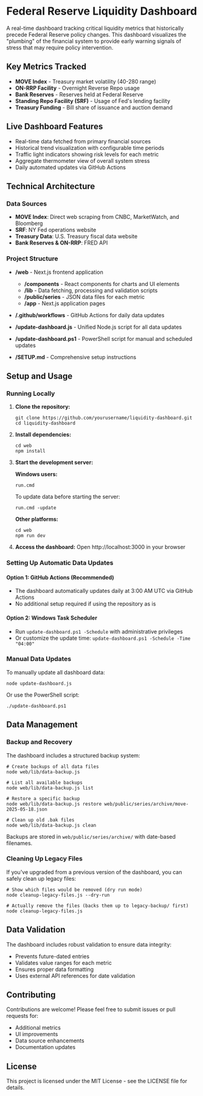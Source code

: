# Federal Reserve Liquidity Dashboard

A real-time dashboard tracking critical liquidity metrics that historically precede Federal Reserve policy changes. This dashboard visualizes the "plumbing" of the financial system to provide early warning signals of stress that may require policy intervention.

## Key Metrics Tracked

- **MOVE Index** - Treasury market volatility (40-280 range)
- **ON-RRP Facility** - Overnight Reverse Repo usage
- **Bank Reserves** - Reserves held at Federal Reserve
- **Standing Repo Facility (SRF)** - Usage of Fed's lending facility
- **Treasury Funding** - Bill share of issuance and auction demand

## Live Dashboard Features

- Real-time data fetched from primary financial sources
- Historical trend visualization with configurable time periods
- Traffic light indicators showing risk levels for each metric
- Aggregate thermometer view of overall system stress
- Daily automated updates via GitHub Actions

## Technical Architecture

### Data Sources

- **MOVE Index**: Direct web scraping from CNBC, MarketWatch, and Bloomberg
- **SRF**: NY Fed operations website
- **Treasury Data**: U.S. Treasury fiscal data website
- **Bank Reserves & ON-RRP**: FRED API

### Project Structure

- **/web** - Next.js frontend application
  - **/components** - React components for charts and UI elements
  - **/lib** - Data fetching, processing and validation scripts
  - **/public/series** - JSON data files for each metric
  - **/app** - Next.js application pages

- **/.github/workflows** - GitHub Actions for daily data updates
- **/update-dashboard.js** - Unified Node.js script for all data updates
- **/update-dashboard.ps1** - PowerShell script for manual and scheduled updates
- **/SETUP.md** - Comprehensive setup instructions

## Setup and Usage

### Running Locally

1. **Clone the repository:**
   ```
   git clone https://github.com/yourusername/liquidity-dashboard.git
   cd liquidity-dashboard
   ```

2. **Install dependencies:**
   ```
   cd web
   npm install
   ```

3. **Start the development server:**

   **Windows users:**
   ```
   run.cmd
   ```
   To update data before starting the server:
   ```
   run.cmd -update
   ```

   **Other platforms:**
   ```
   cd web
   npm run dev
   ```

4. **Access the dashboard:**
   Open http://localhost:3000 in your browser

### Setting Up Automatic Data Updates

#### Option 1: GitHub Actions (Recommended)
- The dashboard automatically updates daily at 3:00 AM UTC via GitHub Actions
- No additional setup required if using the repository as is

#### Option 2: Windows Task Scheduler
- Run `update-dashboard.ps1 -Schedule` with administrative privileges
- Or customize the update time: `update-dashboard.ps1 -Schedule -Time "04:00"`

### Manual Data Updates

To manually update all dashboard data:

```
node update-dashboard.js
```

Or use the PowerShell script:

```
./update-dashboard.ps1
```

## Data Management

### Backup and Recovery

The dashboard includes a structured backup system:

```
# Create backups of all data files
node web/lib/data-backup.js

# List all available backups
node web/lib/data-backup.js list

# Restore a specific backup
node web/lib/data-backup.js restore web/public/series/archive/move-2025-05-18.json

# Clean up old .bak files
node web/lib/data-backup.js clean
```

Backups are stored in `web/public/series/archive/` with date-based filenames.

### Cleaning Up Legacy Files

If you've upgraded from a previous version of the dashboard, you can safely clean up legacy files:

```
# Show which files would be removed (dry run mode)
node cleanup-legacy-files.js --dry-run

# Actually remove the files (backs them up to legacy-backup/ first)
node cleanup-legacy-files.js
```

## Data Validation

The dashboard includes robust validation to ensure data integrity:
- Prevents future-dated entries
- Validates value ranges for each metric
- Ensures proper data formatting
- Uses external API references for date validation

## Contributing

Contributions are welcome! Please feel free to submit issues or pull requests for:
- Additional metrics
- UI improvements
- Data source enhancements
- Documentation updates

## License

This project is licensed under the MIT License - see the LICENSE file for details.
